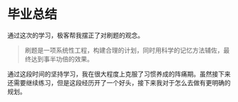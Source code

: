 # 毕业总结

通过这次的学习，极客帮我摆正了对刷题的观念。

> 刷题是一项系统性工程，构建合理的计划，同时用科学的记忆方法辅佐，最终达到事半功倍的效果。

通过这段时间的坚持学习，我在很大程度上克服了习惯养成的阵痛期。虽然接下来还需要继续练习，但是这段经历开了一个好头，接下来我对于怎么去做有更明确的规划。
